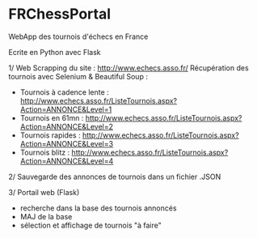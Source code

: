 # FRChessPortal
WebApp des tournois d'échecs en France

Ecrite en Python avec Flask

1/ Web Scrapping du site : http://www.echecs.asso.fr/
Récupération des tournois avec Selenium & Beautiful Soup :
- Tournois à cadence lente : http://www.echecs.asso.fr/ListeTournois.aspx?Action=ANNONCE&Level=1
- Tournois en 61mn : http://www.echecs.asso.fr/ListeTournois.aspx?Action=ANNONCE&Level=2
- Tournois rapides : http://www.echecs.asso.fr/ListeTournois.aspx?Action=ANNONCE&Level=3
- Tournois blitz : http://www.echecs.asso.fr/ListeTournois.aspx?Action=ANNONCE&Level=4

2/ Sauvegarde des annonces de tournois dans un fichier .JSON

3/ Portail web (Flask)
- recherche dans la base des tournois annoncés
- MAJ de la base
- sélection et affichage de tournois "à faire"



